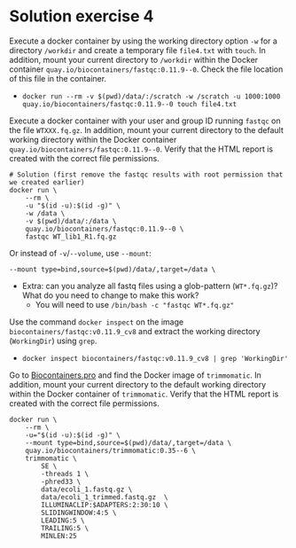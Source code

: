 # Solution exercise 4

Execute a docker container by using the working directory option `-w` for a directory `/workdir` and create a temporary file `file4.txt` with `touch`. In addition, mount your current directory to `/workdir` within the Docker container `quay.io/biocontainers/fastqc:0.11.9--0`. Check the file location of this file in the container.
 - `docker run --rm -v $(pwd)/data/:/scratch -w /scratch -u 1000:1000 quay.io/biocontainers/fastqc:0.11.9--0 touch file4.txt`



Execute a docker container with your user and group ID running `fastqc` on the file `WTXXX.fq.gz`. In addition, mount your current directory to the default working directory within the Docker container `quay.io/biocontainers/fastqc:0.11.9--0`. Verify that the HTML report is created with the correct file permissions.

```     
# Solution (first remove the fastqc results with root permission that we created earlier)
docker run \
    --rm \
    -u "$(id -u):$(id -g)" \
    -w /data \
    -v $(pwd)/data/:/data \
    quay.io/biocontainers/fastqc:0.11.9--0 \
    fastqc WT_lib1_R1.fq.gz
```
Or instead of `-v`/`--volume`, use `--mount`:
```
--mount type=bind,source=$(pwd)/data/,target=/data \
```

 - Extra: can you analyze all fastq files using a glob-pattern (`WT*.fq.gz`)? What do you need to change to make this work? 
    - You will need to use `/bin/bash -c "fastqc WT*.fq.gz"`

Use the command `docker inspect` on the image `biocontainers/fastqc:v0.11.9_cv8` and extract the working directory (`WorkingDir`) using `grep`.
 - `docker inspect biocontainers/fastqc:v0.11.9_cv8 | grep 'WorkingDir'`

Go to [Biocontainers.pro](https://biocontainers.pro/) and find the Docker image of `trimmomatic`. In addition, mount your current directory to the default working directory within the Docker container of `trimmomatic`. Verify that the HTML report is created with the correct file permissions.

```
docker run \
    --rm \
    -u="$(id -u):$(id -g)" \
    --mount type=bind,source=$(pwd)/data/,target=/data \
    quay.io/biocontainers/trimmomatic:0.35--6 \
    trimmomatic \
        SE \
        -threads 1 \
        -phred33 \
        data/ecoli_1.fastq.gz \
        data/ecoli_1_trimmed.fastq.gz  \
        ILLUMINACLIP:$ADAPTERS:2:30:10 \
        SLIDINGWINDOW:4:5 \
        LEADING:5 \
        TRAILING:5 \
        MINLEN:25
```